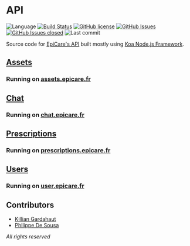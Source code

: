 # API

![Language](https://img.shields.io/github/languages/top/epicare2021/API.svg?style=flat)
[![Build Status](https://travis-ci.com/epicare2021/API.svg?branch=master)](https://travis-ci.com/epicare2021/API)
[![GitHub license](https://img.shields.io/badge/license-MIT-blue.svg?style=flat)](https://github.com/epicare2021/API/blob/master/LICENSE)
[![GitHub Issues](https://img.shields.io/github/issues/epicare2021/API.svg?style=flat)](https://github.com/epicare2021/API/issues)
[![GitHub Issues closed](https://img.shields.io/github/issues-closed-raw/epicare2021/API.svg?style=flat)](https://github.com/epicare2021/API/issues?utf8=%E2%9C%93&q=is%3Aissue+is%3Aclosed)
![Last commit](https://img.shields.io/github/last-commit/epicare2021/API.svg?style=flat)


Source code for [EpiCare's API](api.epicare.fr) built mostly using  [Koa Node.js Framework](https://koajs.com/).

## [Assets](Assets)
### Running on [assets.epicare.fr](http://assets.epicare.fr)
## [Chat](Chat)
### Running on [chat.epicare.fr](http://chat.epicare.fr)
## [Prescriptions](Prescriptions)
### Running on [prescriptions.epicare.fr](http://prescriptions.epicare.fr)
## [Users](Users)
### Running on [user.epicare.fr](http://user.epicare.fr)

## Contributors
* [Killian Gardahaut](https://github.com/KillianG)
* [Philippe De Sousa](https://github.com/PhilippeDeSousa)

*All rights reserved*